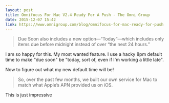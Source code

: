 ```yaml
---
layout: post
title: Omnifocus For Mac V2.4 Ready For A Push - The Omni Group
date: 2015-12-07 15:42
link: https://www.omnigroup.com/blog/omnifocus-for-mac-ready-for-push
---
```


> Due Soon also includes a new option—“Today”—which includes only items due before midnight instead of over “the next 24 hours.”

I am so happy for this. My most wanted feature. I use a hacky 8pm default time to make "due soon" be "today, sort of, even if I'm working a little late". 

Now to figure out what my new default time will be!

> So, over the past few months, we built our own service for Mac to match what Apple’s APN provided us on iOS.

This is just impressive